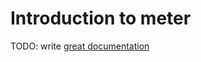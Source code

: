 # Introduction to meter

TODO: write [great documentation](http://jacobian.org/writing/what-to-write/)
